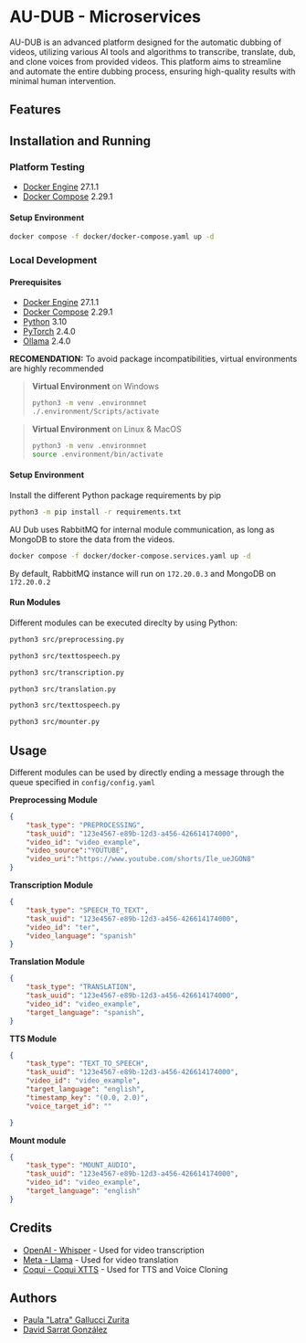 # AU-DUB - Microservices

AU-DUB is an advanced platform designed for the automatic dubbing of videos, utilizing various AI tools and algorithms to transcribe, translate, dub, and clone voices from provided videos. This platform aims to streamline and automate the entire dubbing process, ensuring high-quality results with minimal human intervention.

## Features

## Installation and Running
### Platform Testing
- [Docker Engine](https://www.docker.com/) 27.1.1
- [Docker Compose](https://www.docker.com/) 2.29.1

#### Setup Environment

```sh
docker compose -f docker/docker-compose.yaml up -d
```

####

### Local Development
#### Prerequisites
- [Docker Engine](https://www.docker.com/) 27.1.1
- [Docker Compose](https://www.docker.com/) 2.29.1
- [Python](https://www.python.org/) 3.10
- [PyTorch](https://pytorch.org) 2.4.0
- [Ollama](https://ollama.com/) 2.4.0

**RECOMENDATION:** To avoid package incompatibilities, virtual environments are highly recommended
> **Virtual Environment** on Windows
> ```sh
> python3 -m venv .environmnet
> ./.environment/Scripts/activate
> ``` 

> **Virtual Environment** on Linux & MacOS
> ```sh
> python3 -m venv .environmnet
> source .environment/bin/activate
> ```


#### Setup Environment

Install the different Python package requirements by pip
```sh
python3 -m pip install -r requirements.txt
```

AU Dub uses RabbitMQ for internal module communication, as long as MongoDB to store the data from the videos. 

```sh
docker compose -f docker/docker-compose.services.yaml up -d
```
By default, RabbitMQ instance will run on `172.20.0.3` and MongoDB on `172.20.0.2`

#### Run Modules
Different modules can be executed direclty by using Python:
```sh
python3 src/preprocessing.py
```
```sh
python3 src/texttospeech.py
```
```sh
python3 src/transcription.py
```
```sh
python3 src/translation.py
```
```sh
python3 src/texttospeech.py
```
```sh
python3 src/mounter.py
```
## Usage
Different modules can be used by directly ending a message through the queue specified in `config/config.yaml`

**Preprocessing Module**
```json
{
    "task_type": "PREPROCESSING",
    "task_uuid": "123e4567-e89b-12d3-a456-426614174000",
    "video_id": "video_example",
    "video_source":"YOUTUBE",
    "video_uri":"https://www.youtube.com/shorts/Ile_ueJGON8"
}
```
**Transcription Module**
```json
{
    "task_type": "SPEECH_TO_TEXT",
    "task_uuid": "123e4567-e89b-12d3-a456-426614174000",
    "video_id": "ter",
    "video_language": "spanish"
}
```
**Translation Module**
```json
{
    "task_type": "TRANSLATION",
    "task_uuid": "123e4567-e89b-12d3-a456-426614174000",
    "video_id": "video_example",
    "target_language": "spanish",
}
```
**TTS Module**
```json
{
    "task_type": "TEXT_TO_SPEECH",
    "task_uuid": "123e4567-e89b-12d3-a456-426614174000",
    "video_id": "video_example",
    "target_language": "english",
    "timestamp_key": "(0.0, 2.0)",
    "voice_target_id": ""

}
```
**Mount module**
```json
{
    "task_type": "MOUNT_AUDIO",
    "task_uuid": "123e4567-e89b-12d3-a456-426614174000",
    "video_id": "video_example",
    "target_language": "english"
}
```
## Credits

- [OpenAI - Whisper](https://openai.com/research/whisper) - Used for video transcription
- [Meta - Llama](https://ai.facebook.com/blog/large-language-model-llama-meta-ai/) - Used for video translation
- [Coqui - Coqui XTTS](https://coqui.ai/) - Used for TTS and Voice Cloning

## Authors
- [Paula "Latra" Gallucci Zurita](https://github.com/latra)
- [David Sarrat González](https://github.com/davidsarratgonzalez)
